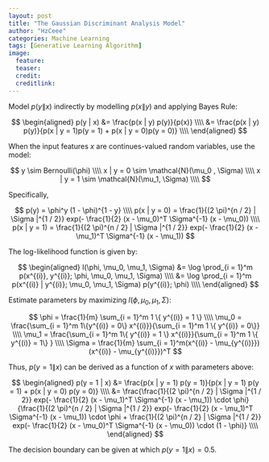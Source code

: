 ```yaml
---
layout: post
title: "The Gaussian Discriminant Analysis Model"
author: "HzCeee"
categories: Machine Learning
tags: [Generative Learning Algorithm]
image:
  feature: 
  teaser: 
  credit:
  creditlink:
---
```


Model $p(y \| x)$ indirectly by modelling $p(x\|y)$ and applying Bayes Rule:

$$
\begin{aligned}
p(y | x) &= \frac{p(x | y) p(y)}{p(x)} \\\\
&= \frac{p(x | y) p(y)}{p(x | y = 1)p(y = 1) + p(x | y = 0)p(y = 0)} \\\\
\end{aligned}
$$

When the input features $x$ are continues-valued random variables, use the model:

$$
y \sim Bernoulli(\phi) \\\\
x | y = 0 \sim \mathcal{N}(\mu_0 , \Sigma) \\\\
x | y = 1 \sim \mathcal{N}(\mu_1, \Sigma) \\\\
$$

Specifically,

$$
p(y) = \phi^y (1 - \phi)^{1 - y} \\\\
p(x | y = 0) = \frac{1}{(2 \pi)^{n / 2} | \Sigma |^{1 / 2}} exp(- \frac{1}{2} (x - \mu_0)^T \Sigma^{-1} (x - \mu_0)) \\\\
p(x | y = 1) = \frac{1}{(2 \pi)^{n / 2} | \Sigma |^{1 / 2}} exp(- \frac{1}{2} (x - \mu_1)^T \Sigma^{-1} (x - \mu_1))
$$

The log-likelihood function is given by:

$$
\begin{aligned}
l(\phi, \mu_0, \mu_1, \Sigma) &= \log \prod_{i = 1}^m p(x^{(i)}, y^{(i)}; \phi, \mu_0, \mu_1, \Sigma) \\\\
&= \log \prod_{i = 1}^m p(x^{(i)} | y^{(i)}; \mu_0, \mu_1, \Sigma) p(y^{(i)}; \phi) \\\\
\end{aligned}
$$

Estimate parameters by maximizing $l(\phi, \mu_0, \mu_1, \Sigma)$:

$$
\phi = \frac{1}{m} \sum_{i = 1}^m 1 \{ y^{(i)} = 1 \} \\\\
\mu_0 = \frac{\sum_{i = 1}^m 1\{y^{(i)} = 0\} x^{(i)}}{\sum_{i = 1}^m 1 \{ y^{(i)} = 0\}} \\\\
\mu_1 = \frac{\sum_{i = 1}^m 1\{ y^{(i)} = 1 \} x^{(i)}}{\sum_{i = 1}^m 1 \{ y^{(i)} = 1\} } \\\\
\Sigma = \frac{1}{m} \sum_{i = 1}^m(x^{(i)} - \mu_{y^{(i)}})(x^{(i)} - \mu_{y^{(i)}})^T
$$

Thus, $p(y = 1 \| x)$ can be derived as a function of $x$ with parameters above:

$$
\begin{aligned}
p(y = 1 | x) &= \frac{p(x | y = 1) p(y = 1)}{p(x | y = 1) p(y = 1) + p(x | y = 0) p(y = 0)} \\\\
&= \frac{\frac{1}{(2 \pi)^{n / 2} | \Sigma |^{1 / 2}} exp(- \frac{1}{2} (x - \mu_1)^T \Sigma^{-1} (x - \mu_1)) \cdot \phi}
{\frac{1}{(2 \pi)^{n / 2} | \Sigma |^{1 / 2}} exp(- \frac{1}{2} (x - \mu_1)^T \Sigma^{-1} (x - \mu_1)) \cdot \phi + \frac{1}{(2 \pi)^{n / 2} | \Sigma |^{1 / 2}} exp(- \frac{1}{2} (x - \mu_0)^T \Sigma^{-1} (x - \mu_0)) \cdot (1 - \phi)} \\\\
\end{aligned}
$$

The decision boundary can be given at which $p(y = 1 \| x) = 0.5$.
